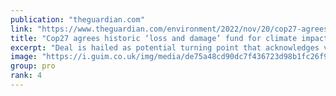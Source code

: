 ```yaml
---
publication: "theguardian.com"
link: "https://www.theguardian.com/environment/2022/nov/20/cop27-agrees-to-historic-loss-and-damage-fund-to-compensate-developing-countries-for-climate-impacts"
title: "Cop27 agrees historic ‘loss and damage’ fund for climate impact in developing countries"
excerpt: "Deal is hailed as potential turning point that acknowledges vast inequities of climate crisis"
image: "https://i.guim.co.uk/img/media/de75a48cd90dc7f436723d98b1fc26f974aaf415/0_34_8614_5168/master/8614.jpg?width=1200&height=630&quality=85&auto=format&fit=crop&overlay-align=bottom%2Cleft&overlay-width=100p&overlay-base64=L2ltZy9zdGF0aWMvb3ZlcmxheXMvdGctZGVmYXVsdC5wbmc&enable=upscale&s=e9ebc4882c8d2c91d7ab54f2751f6f3e"
group: pro
rank: 4
---
```


